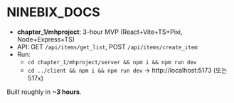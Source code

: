 # NINEBIX_DOCS

- **chapter_1/mhproject**: 3-hour MVP (React+Vite+TS+Pixi, Node+Express+TS)
- API: GET `/api/items/get_list`, POST `/api/items/create_item`
- Run:
  - `cd chapter_1/mhproject/server && npm i && npm run dev`
  - `cd ../client && npm i && npm run dev` → http://localhost:5173 (또는 517x)

Built roughly in **~3 hours**.
